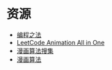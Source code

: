# 资源
- [编程之法](https://github.com/julycoding/The-Art-Of-Programming-By-July)
- [LeetCode Animation All in One](https://github.com/MisterBooo/LeetCodeAnimation)
- [漫画算法搜集](https://www.jianshu.com/p/00cbd9e90aea)
- [漫画算法](https://www.jianshu.com/c/af30fb4c113e)